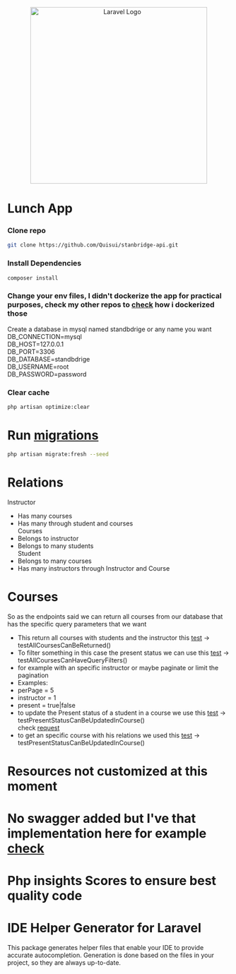 <p align="center"><a href="https://laravel.com" target="_blank"><img src="https://raw.githubusercontent.com/laravel/art/master/logo-lockup/5%20SVG/2%20CMYK/1%20Full%20Color/laravel-logolockup-cmyk-red.svg" width="400" alt="Laravel Logo"></a></p>

# Lunch App
### Clone repo
```bash
git clone https://github.com/Quisui/stanbridge-api.git
```
### Install Dependencies
```bash
composer install
```
### Change your env files, I didn't dockerize the app for practical purposes, check my other repos to [check](https://github.com/Quisui/buckhill-challenge) how i dockerized those  <br />
Create a database in mysql named standbdrige or any name you want  <br />
DB_CONNECTION=mysql  <br />
DB_HOST=127.0.0.1  <br />
DB_PORT=3306  <br />
DB_DATABASE=standbdrige  <br />
DB_USERNAME=root  <br />
DB_PASSWORD=password  <br />
### Clear cache
```bash
php artisan optimize:clear

```
# Run [migrations](https://github.com/Quisui/stanbridge-api/tree/develop/database/migrations)
```bash
php artisan migrate:fresh --seed
```

# Relations 
Instructor <br />
- Has many courses <br />
- Has many through student and courses <br />
Courses <br />
- Belongs to instructor <br />
- Belongs to many students <br />
Student <br />
- Belongs to many courses <br />
- Has many instructors through Instructor and Course <br />

# Courses
So as the endpoints said we can return all courses from our database that has the specific query parameters that we want
- This return all courses with students and the instructor this [test](https://github.com/Quisui/stanbridge-api/blob/develop/tests/Feature/api/v1/controllers/CourseControllerTest.php) ->  testAllCoursesCanBeReturned() <br />
- To filter something in this case the present status we can use this [test](https://github.com/Quisui/stanbridge-api/blob/develop/tests/Feature/api/v1/controllers/CourseControllerTest.php) -> testAllCoursesCanHaveQueryFilters() <br />
 - for example with an specific instructor or maybe paginate or limit the pagination <br />
 - Examples: <br />
  - perPage = 5 <br />
  - instructor = 1 <br />
  - present = true|false <br />
- to update the Present status of a student in a course we use this [test](https://github.com/Quisui/stanbridge-api/blob/develop/tests/Feature/api/v1/controllers/CourseControllerTest.php) -> testPresentStatusCanBeUpdatedInCourse() <br />
    check [request](https://github.com/Quisui/stanbridge-api/blob/develop/app/Http/Requests/UpdateCourseRequest.php)
- to get an specific course with his relations we used this [test](https://github.com/Quisui/stanbridge-api/blob/develop/tests/Feature/api/v1/controllers/CourseControllerTest.php) -> testPresentStatusCanBeUpdatedInCourse() <br />

# Resources not customized at this moment
# No swagger added but I've that implementation here for example [check]()
# Php insights Scores to ensure best quality code

# IDE Helper Generator for Laravel
This package generates helper files that enable your IDE to provide accurate autocompletion. Generation is done based on the files in your project, so they are always up-to-date.

